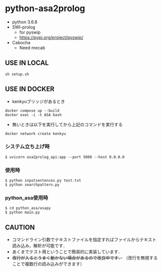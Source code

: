 # python-asa2prolog

- python 3.6.8
- SWI-prolog
  - for pyswip
  - https://pypi.org/project/pyswip/
- Cabocha
  - Need mecab

## USE IN LOCAL

```
sh setup.sh
```

## USE IN DOCKER

- kenkyuブリッジがあるとき

```
docker compose up --build
docker exec -i -t ASA bash
```

- 無いときは以下を実行してから上記のコマンドを実行する

```
docker network create kenkyu
```

### システム立ち上げ時

```
$ uvicorn asa2prolog_api:app --port 5000 --host 0.0.0.0
```

### 使用時

```
$ python inputsentences.py test.txt
$ python searchpattern.py
```

### python_asa使用時

```
$ cd python_asa/asapy
$ python main.py
```

## CAUTION
- コマンドライン引数でテキストファイルを指定すればファイルからテキスト読み込み，解析が可能です．
- あくまでテスト用ということで簡易的に実装しています．
- ~~改行が入るとうまく動かない場合があるので改良中です．~~ （改行を無視することで複数行の読み込みができます）